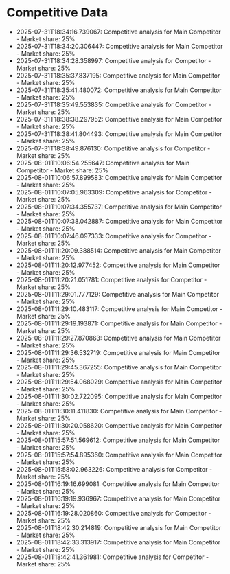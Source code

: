 # Competitive Data

- 2025-07-31T18:34:16.739067: Competitive analysis for Main Competitor - Market share: 25%
- 2025-07-31T18:34:20.306447: Competitive analysis for Main Competitor - Market share: 25%
- 2025-07-31T18:34:28.358997: Competitive analysis for Competitor - Market share: 25%
- 2025-07-31T18:35:37.837195: Competitive analysis for Main Competitor - Market share: 25%
- 2025-07-31T18:35:41.480072: Competitive analysis for Main Competitor - Market share: 25%
- 2025-07-31T18:35:49.553835: Competitive analysis for Competitor - Market share: 25%
- 2025-07-31T18:38:38.297952: Competitive analysis for Main Competitor - Market share: 25%
- 2025-07-31T18:38:41.804493: Competitive analysis for Main Competitor - Market share: 25%
- 2025-07-31T18:38:49.876130: Competitive analysis for Competitor - Market share: 25%
- 2025-08-01T10:06:54.255647: Competitive analysis for Main Competitor - Market share: 25%
- 2025-08-01T10:06:57.899583: Competitive analysis for Main Competitor - Market share: 25%
- 2025-08-01T10:07:05.963309: Competitive analysis for Competitor - Market share: 25%
- 2025-08-01T10:07:34.355737: Competitive analysis for Main Competitor - Market share: 25%
- 2025-08-01T10:07:38.042887: Competitive analysis for Main Competitor - Market share: 25%
- 2025-08-01T10:07:46.097333: Competitive analysis for Competitor - Market share: 25%
- 2025-08-01T11:20:09.388514: Competitive analysis for Main Competitor - Market share: 25%
- 2025-08-01T11:20:12.977452: Competitive analysis for Main Competitor - Market share: 25%
- 2025-08-01T11:20:21.051781: Competitive analysis for Competitor - Market share: 25%
- 2025-08-01T11:29:01.777129: Competitive analysis for Main Competitor - Market share: 25%
- 2025-08-01T11:29:10.483117: Competitive analysis for Main Competitor - Market share: 25%
- 2025-08-01T11:29:19.193871: Competitive analysis for Main Competitor - Market share: 25%
- 2025-08-01T11:29:27.870863: Competitive analysis for Main Competitor - Market share: 25%
- 2025-08-01T11:29:36.532719: Competitive analysis for Main Competitor - Market share: 25%
- 2025-08-01T11:29:45.367255: Competitive analysis for Main Competitor - Market share: 25%
- 2025-08-01T11:29:54.068029: Competitive analysis for Main Competitor - Market share: 25%
- 2025-08-01T11:30:02.722095: Competitive analysis for Main Competitor - Market share: 25%
- 2025-08-01T11:30:11.411830: Competitive analysis for Main Competitor - Market share: 25%
- 2025-08-01T11:30:20.058620: Competitive analysis for Main Competitor - Market share: 25%
- 2025-08-01T15:57:51.569612: Competitive analysis for Main Competitor - Market share: 25%
- 2025-08-01T15:57:54.895360: Competitive analysis for Main Competitor - Market share: 25%
- 2025-08-01T15:58:02.963226: Competitive analysis for Competitor - Market share: 25%
- 2025-08-01T16:19:16.699081: Competitive analysis for Main Competitor - Market share: 25%
- 2025-08-01T16:19:19.936967: Competitive analysis for Main Competitor - Market share: 25%
- 2025-08-01T16:19:28.020860: Competitive analysis for Competitor - Market share: 25%
- 2025-08-01T18:42:30.214819: Competitive analysis for Main Competitor - Market share: 25%
- 2025-08-01T18:42:33.313917: Competitive analysis for Main Competitor - Market share: 25%
- 2025-08-01T18:42:41.361981: Competitive analysis for Competitor - Market share: 25%
